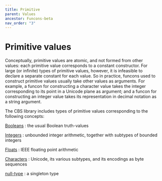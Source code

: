 ```yaml
---
title: Primitive
parent: Values
ancestor: Funcons-beta
nav_order: "3"
---
```


Primitive values
================

Conceptually, primitive values are atomic, and not formed from other values:
each primitive value corresponds to a constant constructor.
For large (or infinite) types of primitive values, however, it is infeasible to declare a separate constant for each value.
So in practice, funcons used to construct primitive values usually take other values as arguments.
For example, a funcon for constructing a character value takes the integer corresponding to its point in a Unicode plane as argument;
and a funcon for constructing an integer value takes its representation in decimal notation as a string argument.

The CBS library includes types of primitive values corresponding to the following concepts:

[Booleans]
: the usual Boolean truth-values

[Integers]
: unbounded integer arithmetic, together with subtypes of bounded integers

[Floats]
: IEEE floating point arithmetic

[Characters]
: Unicode, its various subtypes, and its encodings as byte sequences

[null-type]
: a singleton type

[values]:       ../Value-Types

[booleans]:     Booleans
[integers]:     Integers
[floats]:       Floats
[characters]:   Characters
[null-type]:    Null
[pointer-null]: ../Composite/References

[value-types]:  ../Value-Types
[sequences]:    ../Composite/Sequences

[computations]: ../../Computations
